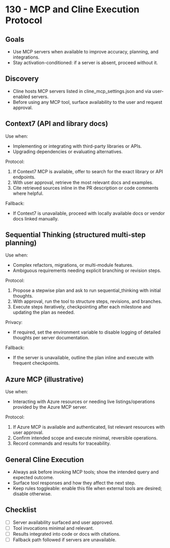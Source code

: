 # 130 - MCP and Cline Execution Protocol

## Goals
- Use MCP servers when available to improve accuracy, planning, and integrations.
- Stay activation-conditioned: if a server is absent, proceed without it.

## Discovery
- Cline hosts MCP servers listed in cline_mcp_settings.json and via user-enabled servers.
- Before using any MCP tool, surface availability to the user and request approval.

## Context7 (API and library docs)
Use when:
- Implementing or integrating with third-party libraries or APIs.
- Upgrading dependencies or evaluating alternatives.

Protocol:
1) If Context7 MCP is available, offer to search for the exact library or API endpoints.
2) With user approval, retrieve the most relevant docs and examples.
3) Cite retrieved sources inline in the PR description or code comments where helpful.

Fallback:
- If Context7 is unavailable, proceed with locally available docs or vendor docs linked manually.

## Sequential Thinking (structured multi-step planning)
Use when:
- Complex refactors, migrations, or multi-module features.
- Ambiguous requirements needing explicit branching or revision steps.

Protocol:
1) Propose a stepwise plan and ask to run sequential_thinking with initial thoughts.
2) With approval, run the tool to structure steps, revisions, and branches.
3) Execute steps iteratively, checkpointing after each milestone and updating the plan as needed.

Privacy:
- If required, set the environment variable to disable logging of detailed thoughts per server documentation.

Fallback:
- If the server is unavailable, outline the plan inline and execute with frequent checkpoints.

## Azure MCP (illustrative)
Use when:
- Interacting with Azure resources or needing live listings/operations provided by the Azure MCP server.

Protocol:
1) If Azure MCP is available and authenticated, list relevant resources with user approval.
2) Confirm intended scope and execute minimal, reversible operations.
3) Record commands and results for traceability.

## General Cline Execution
- Always ask before invoking MCP tools; show the intended query and expected outcome.
- Surface tool responses and how they affect the next step.
- Keep rules toggleable: enable this file when external tools are desired; disable otherwise.

## Checklist
- [ ] Server availability surfaced and user approved.
- [ ] Tool invocations minimal and relevant.
- [ ] Results integrated into code or docs with citations.
- [ ] Fallback path followed if servers are unavailable.